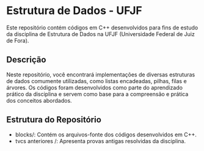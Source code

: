 # Estrutura de Dados - UFJF
Este repositório contém códigos em C++ desenvolvidos para fins de estudo da disciplina de Estrutura de Dados na UFJF (Universidade Federal de Juiz de Fora).

## Descrição
Neste repositório, você encontrará implementações de diversas estruturas de dados comumente utilizadas, como listas encadeadas, pilhas, filas e árvores. Os códigos foram desenvolvidos como parte do aprendizado prático da disciplina e servem como base para a compreensão e prática dos conceitos abordados.

## Estrutura do Repositório
- blocks/: Contém os arquivos-fonte dos códigos desenvolvidos em C++.
- tvcs anteriores /: Apresenta provas antigas resolvidas da disciplina.
